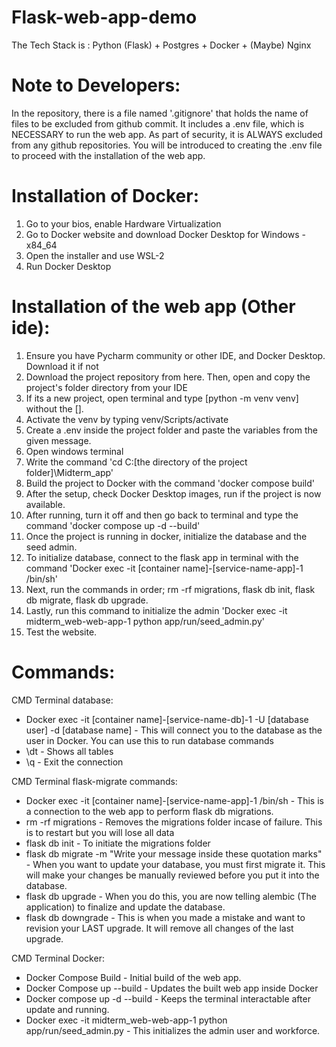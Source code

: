 # Flask-web-app-demo

The Tech Stack is : Python (Flask) + Postgres + Docker + (Maybe) Nginx

# Note to Developers:
In the repository, there is a file named '.gitignore' that holds the name of files to be excluded from github commit.
It includes a .env file, which is NECESSARY to run the web app. As part of security, it is ALWAYS excluded from any github repositories.
You will be introduced to creating the .env file to proceed with the installation of the web app.

# Installation of Docker:
1. Go to your bios, enable Hardware Virtualization
2. Go to Docker website and download Docker Desktop for Windows - x84_64
3. Open the installer and use WSL-2
4. Run Docker Desktop

# Installation of the web app (Other ide):
1. Ensure you have Pycharm community or other IDE, and Docker Desktop. Download it if not
2. Download the project repository from here. Then, open and copy the project's folder directory from your IDE
3. If its a new project, open terminal and type [python -m venv venv] without the [].
4. Activate the venv by typing venv/Scripts/activate
5. Create a .env inside the project folder and paste the variables from the given message.
6. Open windows terminal
7. Write the command 'cd C:\[the directory of the project folder]\Midterm_app'
8. Build the project to Docker with the command 'docker compose build'
9. After the setup, check Docker Desktop images, run if the project is now available.
10. After running, turn it off and then go back to terminal and type the command 'docker compose up -d --build'
11. Once the project is running in docker, initialize the database and the seed admin.
12. To initialize database, connect to the flask app in terminal with the command 'Docker exec -it [container name]-[service-name-app]-1 /bin/sh'
13. Next, run the commands in order; rm -rf migrations, flask db init, flask db migrate, flask db upgrade.
14. Lastly, run this command to initialize the admin 'Docker exec -it midterm_web-web-app-1 python app/run/seed_admin.py'
15. Test the website.

# Commands:
CMD Terminal database:
- Docker exec -it [container name]-[service-name-db]-1 -U [database user] -d [database name] - This will connect you to the database as the user in Docker. You can use this to run database commands
- \dt - Shows all tables
- \q - Exit the connection

CMD Terminal flask-migrate commands:
- Docker exec -it [container name]-[service-name-app]-1 /bin/sh - This is a connection to the web app to perform flask db migrations.
- rm -rf migrations - Removes the migrations folder incase of failure. This is to restart but you will lose all data
- flask db init - To initiate the migrations folder
- flask db migrate -m "Write your message inside these quotation marks" - When you want to update your database, you must first migrate it. This will make your changes be manually reviewed before you put it into the database.
- flask db upgrade - When you do this, you are now telling alembic (The application) to finalize and update the database.
- flask db downgrade - This is when you made a mistake and want to revision your LAST upgrade. It will remove all changes of the last upgrade.

CMD Terminal Docker:
- Docker Compose Build - Initial build of the web app.
- Docker Compose up --build - Updates the built web app inside Docker
- Docker compose up -d --build - Keeps the terminal interactable after update and running.
- Docker exec -it midterm_web-web-app-1 python app/run/seed_admin.py - This initializes the admin user and workforce.
